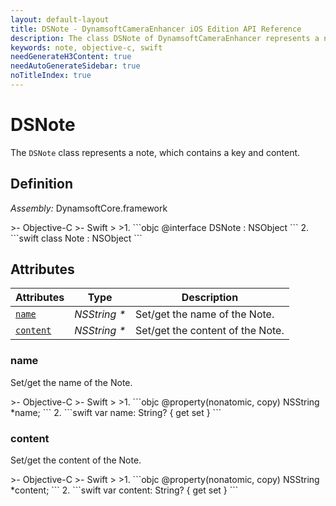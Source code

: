 ```yaml
---
layout: default-layout
title: DSNote - DynamsoftCameraEnhancer iOS Edition API Reference
description: The class DSNote of DynamsoftCameraEnhancer represents a note, which contains a key and content.
keywords: note, objective-c, swift
needGenerateH3Content: true
needAutoGenerateSidebar: true
noTitleIndex: true
---
```


# DSNote

The `DSNote` class represents a note, which contains a key and content.

## Definition

*Assembly:* DynamsoftCore.framework

<div class="sample-code-prefix"></div>
>- Objective-C
>- Swift
>
>1. 
```objc
@interface DSNote : NSObject
```
2. 
```swift
class Note : NSObject
```

## Attributes

| Attributes | Type | Description |
| ---------- | ---- | ----------- |
| [`name`](#name) | *NSString \** | Set/get the name of the Note. |
| [`content`](#content) | *NSString \** | Set/get the content of the Note. |

### name

Set/get the name of the Note.

<div class="sample-code-prefix"></div>
>- Objective-C
>- Swift
>
>1. 
```objc
@property(nonatomic, copy) NSString *name;
```
2. 
```swift
var name: String? { get set }
```

### content

Set/get the content of the Note.

<div class="sample-code-prefix"></div>
>- Objective-C
>- Swift
>
>1. 
```objc
@property(nonatomic, copy) NSString *content;
```
2. 
```swift
var content: String? { get set }
```
